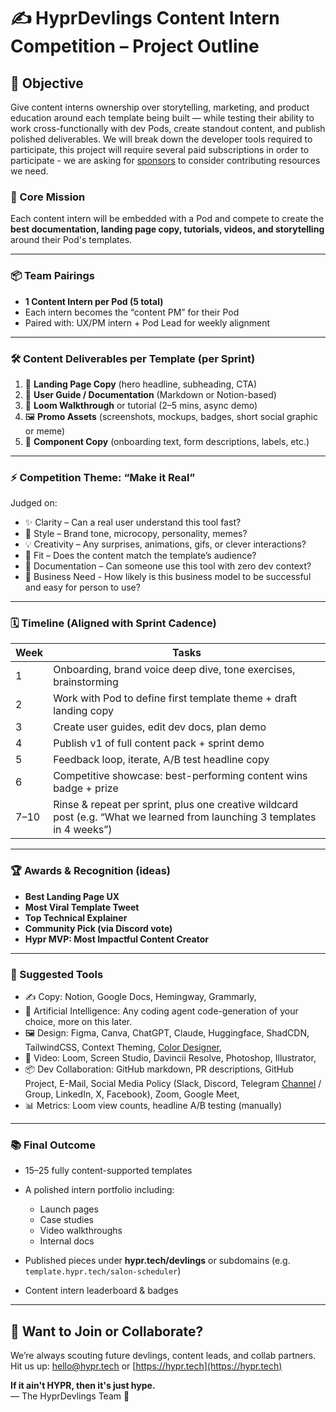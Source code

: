 # ✍️ HyprDevlings Content Intern Competition – Project Outline

## 🎯 Objective

Give content interns ownership over storytelling, marketing, and product education around each template being built — while testing their ability to work cross-functionally with dev Pods, create standout content, and publish polished deliverables. We will break down the developer tools required to participate, this project will require several paid subscriptions in order to participate - we are asking for [sponsors](https://github.com/sponsors/hypr-technologies) to consider contributing resources we need.

### 🧠 Core Mission

Each content intern will be embedded with a Pod and compete to create the **best documentation, landing page copy, tutorials, videos, and storytelling** around their Pod's templates.

---

### 📦 Team Pairings

* **1 Content Intern per Pod (5 total)**
* Each intern becomes the “content PM” for their Pod
* Paired with: UX/PM intern + Pod Lead for weekly alignment

---

### 🛠️ Content Deliverables per Template (per Sprint)

1. 📰 **Landing Page Copy** (hero headline, subheading, CTA)
2. 📘 **User Guide / Documentation** (Markdown or Notion-based)
3. 🎥 **Loom Walkthrough** or tutorial (2–5 mins, async demo)
4. 🖼️ **Promo Assets** (screenshots, mockups, badges, short social graphic or meme)
5. 🧩 **Component Copy** (onboarding text, form descriptions, labels, etc.)

---

### ⚡ Competition Theme: “**Make it Real**”

Judged on:
* ✨ Clarity – Can a real user understand this tool fast?
* 🎨 Style – Brand tone, microcopy, personality, memes?
* 💡 Creativity – Any surprises, animations, gifs, or clever interactions?
* 🎯 Fit – Does the content match the template’s audience?
* 📜 Documentation – Can someone use this tool with zero dev context?
* 💼 Business Need - How likely is this business model to be successful and easy for person to use?
  
---

### 🗓️ Timeline (Aligned with Sprint Cadence)

| Week | Tasks                                                                                                                     |
| ---- | ------------------------------------------------------------------------------------------------------------------------- |
| 1    | Onboarding, brand voice deep dive, tone exercises, brainstorming                                                          |
| 2    | Work with Pod to define first template theme + draft landing copy                                                         |
| 3    | Create user guides, edit dev docs, plan demo                                                                              |
| 4    | Publish v1 of full content pack + sprint demo                                                                             |
| 5    | Feedback loop, iterate, A/B test headline copy                                                                            |
| 6    | Competitive showcase: best-performing content wins badge + prize                                                          |
| 7–10 | Rinse & repeat per sprint, plus one creative wildcard post (e.g. “What we learned from launching 3 templates in 4 weeks”) |

---

### 🏆 Awards & Recognition (ideas)

* **Best Landing Page UX**
* **Most Viral Template Tweet**
* **Top Technical Explainer**
* **Community Pick (via Discord vote)**
* **Hypr MVP: Most Impactful Content Creator**

---

### 🧰 Suggested Tools

* ✍️ Copy: Notion, Google Docs, Hemingway, Grammarly, 
* 🤖 Artificial Intelligence: Any coding agent code-generation of your choice, more on this later.
* 🖼️ Design: Figma, Canva, ChatGPT, Claude, Huggingface, ShadCDN, TailwindCSS, Context Theming, [Color Designer](https://colordesigner.io/color-palettes), 
* 🎥 Video: Loom, Screen Studio, Davincii Resolve, Photoshop, Illustrator, 
* 📦 Dev Collaboration: GitHub markdown, PR descriptions, GitHub Project, E-Mail, Social Media Policy (Slack, Discord, Telegram [Channel](https://t.me/fusedgg) / Group, LinkedIn, X, Facebook), Zoom, Google Meet, 
* 📊 Metrics: Loom view counts, headline A/B testing (manually)

---

### 📚 Final Outcome

* 15–25 fully content-supported templates
* A polished intern portfolio including:

  * Launch pages
  * Case studies
  * Video walkthroughs
  * Internal docs
* Published pieces under **hypr.tech/devlings** or subdomains (e.g. `template.hypr.tech/salon-scheduler`)
* Content intern leaderboard & badges


---

## 💬 Want to Join or Collaborate?

We’re always scouting future devlings, content leads, and collab partners.  
Hit us up: [hello@hypr.tech](mailto:hello@hypr.tech) or [https://hypr.tech](https://hypr.tech)

**If it ain't HYPR, then it's just hype.**  
— The HyprDevlings Team 🚀
